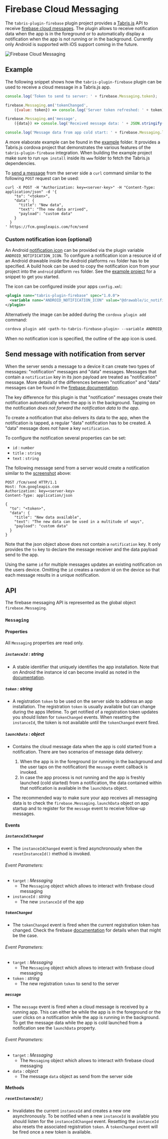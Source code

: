 # Firebase Cloud Messaging

The `tabris-plugin-firebase` plugin project provides a [Tabris.js](https://tabrisjs.com) API to receive [firebase cloud messages](https://firebase.google.com/docs/cloud-messaging/). The plugin allows to receive notification data when the app is in the foreground or to automatically display a notification when the app is not running or in the background. Currently only Android is supported with iOS support coming in the future.


![Firebase Cloud Messaging](img/cloud-messaging.png)

## Example

The following snippet shows how the `tabris-plugin-firebase` plugin can be used to receive a cloud message in a Tabris.js app.

```js
console.log('Token to send to server: ' + firebase.Messaging.token);

firebase.Messaging.on('tokenChanged',
    ({value: token}) => console.log('Server token refreshed: ' + token));

firebase.Messaging.on('message',
    ({data}) => console.log('Received message data: ' + JSON.stringify(data)));

console.log('Message data from app cold start: ' + firebase.Messaging.launchData);
```

A more elaborate example can be found in the [example](../example/) folder. It provides a Tabris.js cordova project that demonstrates the various features of the `tabris-plugin-firebase` integration. When building the example project make sure to run `npm install` inside its `www` folder to fetch the Tabris.js dependencies.

To [send a message](https://firebase.google.com/docs/cloud-messaging/send-message) from the server side a `curl` command similar to the following `POST` request can be used:

```shell
curl -X POST -H "Authorization: key=<server-key>" -H "Content-Type: application/json" -d '{
    "to": "<token>",
    "data": {
      "title": "New data",
      "text": "The new data arrived",
      "payload": "custom data"
    }
  }
' https://fcm.googleapis.com/fcm/send
```

### Custom notification icon (optional)

An Android [notification icon](https://developer.android.com/guide/practices/ui_guidelines/icon_design_status_bar.html) can be provided via the plugin variable `ANDROID_NOTIFICATION_ICON`. To configure a notification icon a resource id of an Android drawable inside the Android platforms `res` folder has to be specified. A build hook can be used to copy the notification icon from your project into the `android` platform `res` folder. See the [example project](../example/cordova/scripts/android/copy-ressources.js) for a snippet to get you started.

The icon can be configured inside your apps `config.xml`:

```xml
<plugin name="tabris-plugin-firebase" spec="1.0.0">
  <variable name="ANDROID_NOTIFICATION_ICON" value="@drawable/ic_notification" />
</plugin>
```

Alternatively the image can be added during the `cordova plugin add` command:

```bash
cordova plugin add <path-to-tabris-firebase-plugin> --variable ANDROID_NOTIFICATION_ICON=`icon_drawable_name`
```

When no notification icon is specified, the outline of the app icon is used.

## Send message with notification from server

When the server sends a message to a device it can create two types of messages: "notification" messages and "data" messages. Messages that contain a `notification` key in its json payload are treated as "notification" message. More details of the differences between "notification" and "data" messages can be found in the [firebase documentation](https://firebase.google.com/docs/cloud-messaging/concept-options#notifications_and_data_messages).

The key difference for this plugin is that "notification" messages create their notification automatically when the app is in the background. Tapping on the notification _does not forward the notification data to the app_.

To create a notification that also delivers its data to the app, when the notification is tapped, a regular "data" notification has to be created. A "data" message does _not_ have a key `notification`.

To configure the notification several properties can be set:

- `id` : `number`
- `title` : `string`
- `text` : `string`

The following message send from a server would create a notification similar to the [screenshot](doc/img/firebase.png) above:

```shell
POST /fcm/send HTTP/1.1
Host: fcm.googleapis.com
Authorization: key=<server-key>
Content-Type: application/json

{
  "to": "<token>",
  "data": {
    "title": "New data available",
    "text": "The new data can be used in a multitude of ways",
    "payload": "custom data"
  }
}
```

Note that the json object above does not contain a `notification` key. It only provides the `to` key to declare the message receiver and the data payload send to the app.

Using the same `id` for multiple messages updates an existing notification on the users device. Omitting the `id` creates a random id on the device so that each message results in a unique notification.

## API

The firebase messaging API is represented as the global object `firebase.Messaging`.

### `Messaging`

#### Properties

All `Messaging` properties are read only.

##### `instanceId` : _string_

* A stable identifier that uniquely identifies the app installation. Note that on Android the instance id can become invalid as noted in the [documentation](https://firebase.google.com/docs/reference/android/com/google/firebase/iid/FirebaseInstanceId.html).

##### `token` : _string_

* A registration `token` to be used on the server side to address an app installation. The registration `token` is usually available but can change during the apps lifetime. To get notified of a registration token updates you should listen for `tokenChanged` events. When resetting the `instanceId`, the token is not available until the `tokenChanged` event fired.

##### `launchData` : _object_

* Contains the cloud message data when the app is cold started from a notification. There are two scenarios of message data delivery:
  1. When the app is in the foreground (or running in the background and the user taps on the notification) the `message` event callback is invoked.
  2. In case the app process is not running and the app is freshly launched (cold started) from a notification, the data contained within that notification is available in the `launchData` object.

* The recommended way to make sure your app receives all messaging data is to check the `firebase.Messaging.launchData` object on app startup and to register for the `message` event to receive follow-up messages.

#### Events

##### `instanceIdChanged`

* The `instanceIdChanged` event is fired asynchronously when the `resetInstanceId()` method is invoked.

###### Event Parameters:

* `target` : _Messaging_
  * The `Messaging` object which allows to interact with firebase cloud messaging
* `instanceId` : _string_
  * The new `instanceId` of the app

##### `tokenChanged`

* The `tokenChanged` event is fired when the current registration token has changed. Check the firebase [documentation](https://firebase.google.com/docs/reference/android/com/google/firebase/iid/FirebaseInstanceId.html) for details when that might be the case.

###### Event Parameters:

* `target` : _Messaging_
  * The `Messaging` object which allows to interact with firebase cloud messaging
* `token` : _string_
  * The new registration `token` to send to the server

##### `message`

* The `message` event is fired when a cloud message is received by a running app. This can either be while the app is in the foreground or the user clicks on a notification while the app is running in the background. To get the message data while the app is cold launched from a notification see the `launchData` property.

###### Event Parameters:

* `target` : _Messaging_
  * The `Messaging` object which allows to interact with firebase cloud messaging
* `data` : _object_
  * The message `data` object as send from the server side

#### Methods

##### `resetInstanceId()`

* Invalidates the current `instanceId` and creates a new one asynchronously. To be notified when a new `instanceId` is available you should listen for the `instanceIdChanged` event. Resetting the `instanceId` also resets the associated registration `token`. A `tokenChanged` event will be fired once a new token is available.

